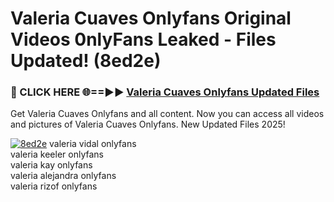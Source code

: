 # Valeria Cuaves Onlyfans Original Videos 0nlyFans Leaked - Files Updated! (8ed2e)

<h3>🔴 CLICK HERE 🌐==►► <a href="https://tinyurl.com/4seja8ks" rel="nofollow">Valeria Cuaves Onlyfans Updated Files</a></h3>

Get Valeria Cuaves Onlyfans and all content. Now you can access all videos and pictures of Valeria Cuaves Onlyfans. New Updated Files 2025!

[![8ed2e](https://i.imgur.com/EWjZXRe.gif)](https://tinyurl.com/4seja8ks)
valeria vidal onlyfans<br>
valeria keeler onlyfans<br>
valeria kay onlyfans<br>
valeria alejandra onlyfans<br>
valeria rizof onlyfans